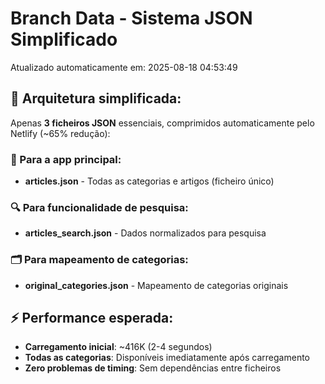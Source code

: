 # Branch Data - Sistema JSON Simplificado
Atualizado automaticamente em: 2025-08-18 04:53:49

## 🎯 Arquitetura simplificada:
Apenas **3 ficheiros JSON** essenciais, comprimidos automaticamente pelo Netlify (~65% redução):

### 📱 Para a app principal:
- **articles.json** - Todas as categorias e artigos (ficheiro único)

### 🔍 Para funcionalidade de pesquisa:
- **articles_search.json** - Dados normalizados para pesquisa

### 🗂️ Para mapeamento de categorias:
- **original_categories.json** - Mapeamento de categorias originais

## ⚡ Performance esperada:
- **Carregamento inicial**: ~416K (2-4 segundos)
- **Todas as categorias**: Disponíveis imediatamente após carregamento
- **Zero problemas de timing**: Sem dependências entre ficheiros
